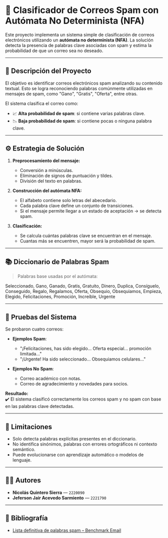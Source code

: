 # 📧 Clasificador de Correos Spam con Autómata No Determinista (NFA)

Este proyecto implementa un sistema simple de clasificación de correos electrónicos utilizando un **autómata no determinista (NFA)**. La solución detecta la presencia de palabras clave asociadas con spam y estima la probabilidad de que un correo sea no deseado.

---

## 🧠 Descripción del Proyecto

El objetivo es identificar correos electrónicos spam analizando su contenido textual. Esto se logra reconociendo palabras comúnmente utilizadas en mensajes de spam, como "Gano", "Gratis", "Oferta", entre otras.

El sistema clasifica el correo como:
- 📈 **Alta probabilidad de spam**: si contiene varias palabras clave.
- 📉 **Baja probabilidad de spam**: si contiene pocas o ninguna palabra clave.

---

## ⚙️ Estrategia de Solución

1. **Preprocesamiento del mensaje:**
   - Conversión a minúsculas.
   - Eliminación de signos de puntuación y tildes.
   - División del texto en palabras.

2. **Construcción del autómata NFA:**
   - El alfabeto contiene solo letras del abecedario.
   - Cada palabra clave define un conjunto de transiciones.
   - Si el mensaje permite llegar a un estado de aceptación → se detecta spam.

3. **Clasificación:**
   - Se calcula cuántas palabras clave se encuentran en el mensaje.
   - Cuantas más se encuentren, mayor será la probabilidad de spam.

---

## 📚 Diccionario de Palabras Spam

> Palabras base usadas por el autómata:

Seleccionado, Gano, Ganado, Gratis, Gratuito, Dinero, Duplica,
Consíguelo, Conseguido, Regalo, Regalamos, Oferta, Obsequio,
Obsequiamos, Empieza, Elegido, Felicitaciones, Promoción,
Increíble, Urgente

---

## 🔬 Pruebas del Sistema

Se probaron cuatro correos:

- **Ejemplos Spam**:
  - "¡Felicitaciones, has sido elegido... Oferta especial... promoción limitada..."
  - "¡Urgente! Ha sido seleccionado... Obsequiamos celulares..."

- **Ejemplos No Spam**:
  - Correo académico con notas.
  - Correo de agradecimiento y novedades para socios.

**Resultado:**  
✔️ El sistema clasificó correctamente los correos spam y no spam con base en las palabras clave detectadas.

---

## 🧪 Limitaciones

- Solo detecta palabras explícitas presentes en el diccionario.
- No identifica sinónimos, palabras con errores ortográficos ni contexto semántico.
- Puede evolucionarse con aprendizaje automático o modelos de lenguaje.

---

## 👨‍💻 Autores

- **Nicolás Quintero Sierra** — `2220090`  
- **Jeferson Jair Acevedo Sarmiento** — `2221790`

---

## 📖 Bibliografía

- [Lista definitiva de palabras spam – Benchmark Email](https://www.benchmarkemail.com/es/blog/la-lista-definitiva-de-palabras-de-activacion-de-spam-en-emails/)
